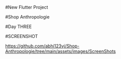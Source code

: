#New Flutter Project

#Shop Anthropologie

#Day THREE


#SCREENSHOT

https://github.com/abhi123vj/Shop-Anthropologie/tree/main/assets/images/ScreenShots
